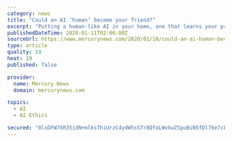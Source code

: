 ```yaml
---
category: news
title: "Could an AI ‘human’ become your friend?"
excerpt: "Putting a human-like AI in your home, one that learns your preferences for pizza, behaviors or finances, raises concerns about where intimate information could land."
publishedDateTime: 2020-01-11T02:06:00Z
sourceUrl: https://www.mercurynews.com/2020/01/10/could-an-ai-human-become-your-friend/
type: article
quality: 19
heat: 19
published: false

provider:
  name: Mercury News
  domain: mercurynews.com

topics:
  - AI
  - AI Ethics

secured: "0lxDFW76R35idN+mlksThiUrzC4ydW5sS7r8QfoLWvkwZSpuBiN5fDl7ke7cFkm+4yNCMAtjUg0eDIKomgqlvnbPr3dILLahMspTCVmaHzhPeGtEbl+wMkEleJl7Zd2PJi9DuEvXUvIBUVlGwfi71OFN0hidjz03nq2FaHwBHACjJ8ew7m/9AvasE0AEO5hflkNsVvTVeGxHc//iSwJTey3vawzxXL29HQlkc77zvz/8mkq4qOKGi7XQdj9q9yJiPGczawg76El4X1exQMEc2YeJ4cImyUhXLfyiKbdUJeXbaN2VrGyGEw6ukkndWPF5O4NjDXBwDBNG0oLO6GPpV7XHhcZld0fS8u19J7FD5VMX9uQan0ZIjF1rtMdKFzDWFns5U2n0vzX6MAb4hGPexIsgxhWVFiFjOqGE9xPCxTxk+FpiCQR7XweN7jU9lClhcqZXqS1xtmUBn+7b27588g==;EOw0J6ELO7r/S702L4BqjA=="
---
```


